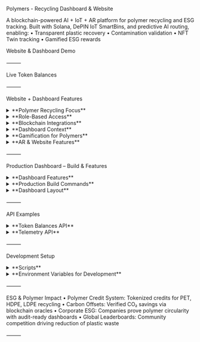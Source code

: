 Polymers - Recycling Dashboard & Website

A blockchain-powered AI + IoT + AR platform for polymer recycling and ESG tracking.
Built with Solana, DePIN IoT SmartBins, and predictive AI routing, enabling:
	•	Transparent plastic recovery
	•	Contamination validation
	•	NFT Twin tracking
	•	Gamified ESG rewards

Website & Dashboard Demo

⸻

Live Token Balances


⸻

Website + Dashboard Features

<details>
<summary>**Polymer Recycling Focus**</summary>


	•	SmartBins for Polymers – IoT-enabled bins for PET, HDPE, LDPE, and mixed plastics
	•	NFC/QR Validation – Scan packaging or polymer products for recycling proof
	•	AI Contamination Detection – Detect mixed polymers, labels, adhesives, or impurities
	•	RWA & NFT Twins – Each recycled batch generates an NFT twin (linked to polymer type & weight)

</details>


<details>
<summary>**Role-Based Access**</summary>


	•	Recycler+ – Gamified plastic recycling with streaks, missions, and Solana rewards
	•	Company Partner – ESG dashboards, carbon credit reports, and supply chain polymer offsets
	•	Manufacturer+ – Polymer input/output tracking, predictive IoT maintenance for recycling machines
	•	Admin Auditor – ESG proof validation, compliance, and audit-ready reporting

</details>


<details>
<summary>**Blockchain Integrations**</summary>


	•	Solana – NFTs, token transfers, staking, Solana Pay, Actions + Blinks
	•	Metaplex – NFT metadata & marketplace for polymer credits
	•	Pyth + Chainlink – ESG price feeds, polymer commodity oracle data
	•	Helius – On-chain indexing & history of polymer credits
	•	Helium/DePIN – IoT network for SmartBin telemetry (fill-levels, contamination, polymer type)
	•	Privy.io – Privacy-preserving identity for recyclers & corporate partners

</details>


<details>
<summary>**Dashboard Context**</summary>


	•	Website Frontend – Public-facing educational pages + ESG campaign landing pages
	•	Secure Dashboard – Role-based access for recyclers, partners, manufacturers, auditors
	•	Real-Time Telemetry – IoT polymer bin updates on map + AR overlays
	•	Predictive Routing – AI-driven polymer pickup routes for efficiency & lower CO₂ footprint

</details>


<details>
<summary>**Gamification for Polymers**</summary>


	•	Recycling Missions – Target specific polymer categories for streak bonuses
	•	Reward Multipliers – Cleaner polymer separation = higher ESG score
	•	NFT Badges – Unlock rare NFTs (Polymer Guardian, Circular Hero, etc.)
	•	Leaderboards – Individual and company-level polymer recycling rankings

</details>


<details>
<summary>**AR & Website Features**</summary>


	•	2D + AR Maps – Navigate to nearest polymer SmartBins
	•	Polymer Streams Visualization – Show flow of plastics from user → recycler → manufacturer
	•	Mobile Notifications – Push alerts for mission streaks & polymer contamination warnings
	•	AI Chat Assistant – Answers about plastic sorting, ESG benefits, and polymer value recovery

</details>



⸻

Production Dashboard – Build & Features

<details>
<summary>**Dashboard Features**</summary>


	•	User Authentication – Solana wallet login or Privy login (fallback if Privy fails)
	•	Wallet & Token Management – Live SOL, PLY, USDC, CARB balances, send/receive tokens, Solana Pay
	•	IoT & Recycling Telemetry – SmartBin telemetry, predictive pickup routing, AR overlays
	•	Analytics & ESG Tracking – Carbon credits, polymer recovery stats, ESG scoring dashboards
	•	AI Features – Chat assistant, contamination detection, ESG insights
	•	Error Handling – Error boundaries around Privy & blockchain APIs, graceful fallbacks

</details>


<details>
<summary>**Production Build Commands**</summary>


npm ci
npm run build
npm run start
npm run api:start # optional backend

Required Environment Variables:

NEXT_PUBLIC_WS_URL="wss://prod.polymers.io/ws"
NEXT_PUBLIC_SOLANA_RPC_URL="https://api.mainnet-beta.solana.com"
NEXT_PUBLIC_SUPABASE_URL="https://supabase.polymers.io"
NEXT_PUBLIC_SUPABASE_ANON_KEY="YOUR_SUPABASE_KEY"
PRIVY_APP_ID="YOUR_PRIVY_APP_ID"
CHAINLINK_API_KEY="YOUR_CHAINLINK_API_KEY"
TOKEN_PROGRAM_ID="TokenkegQfeZyiNwAJbNbGKPFXkQd5J8X8wnF8MPzYx"
PLY_MINT="PLYKdaCUgxTUw6rSjWbgSN97Qtecb6Fy6SazWf1tvAC"
CARB_MINT="CARBxxxxxxxxxxxxxxxxxxxxxxxxxxxxxx"
USDC_MINT="Es9vMFrzxxxxxxxxxxxxxxxxxxxxxxxxxx"

</details>


<details>
<summary>**Dashboard Layout**</summary>


	•	Sidebar: Navigation – Dashboard, Missions, Wallet, Analytics, ESG Reports
	•	Header: Live token badges, notifications, user profile
	•	Main Panel: Telemetry map, AR overlays, polymer streams visualization
	•	Footer: ESG metrics, links to website & company dashboards

</details>



⸻

API Examples

<details>
<summary>**Token Balances API**</summary>


GET /api/wallet/balances?address=<WALLET_ADDRESS>
Response:
{
  "SOL": 0.123,
  "PLY": 456.789,
  "USDC": 123.45,
  "CARB": 987.654
}

</details>


<details>
<summary>**Telemetry API**</summary>


GET /api/iot/smartbins
Response:
[
  {
    "id": "bin-001",
    "location": "Warehouse 12",
    "fill_level": 75,
    "polymer_type": "PET",
    "contamination_score": 0.02
  }
]

</details>



⸻

Development Setup

<details>
<summary>**Scripts**</summary>


npm run dev          # Website + Dashboard
npm run api:dev      # Polymer recycling APIs
npm run ws:dev       # WebSocket updates
npm run db:migrate   # Database migrations

</details>


<details>
<summary>**Environment Variables for Development**</summary>


NEXT_PUBLIC_WS_URL="ws://localhost:3001"
NEXT_PUBLIC_SOLANA_RPC_URL="https://api.devnet.solana.com"
NEXT_PUBLIC_SUPABASE_URL="your_supabase_url"
NEXT_PUBLIC_SUPABASE_ANON_KEY="your_supabase_key"
PRIVY_APP_ID="your_privy_app_id"
CHAINLINK_API_KEY="your_chainlink_key"

</details>



⸻

ESG & Polymer Impact
	•	Polymer Credit System: Tokenized credits for PET, HDPE, LDPE recycling
	•	Carbon Offsets: Verified CO₂ savings via blockchain oracles
	•	Corporate ESG: Companies prove polymer circularity with audit-ready dashboards
	•	Global Leaderboards: Community competition driving reduction of plastic waste

⸻
